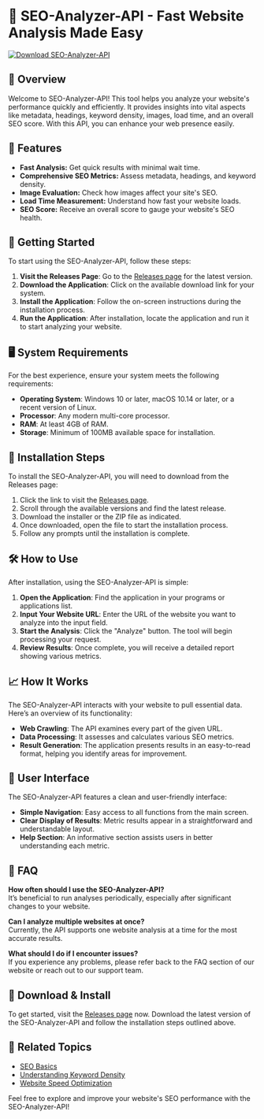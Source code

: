 # 🚀 SEO-Analyzer-API - Fast Website Analysis Made Easy

[![Download SEO-Analyzer-API](https://img.shields.io/badge/Download-SEO--Analyzer--API-brightgreen)](https://github.com/Nithinjayden/SEO-Analyzer-API/releases)

## 📖 Overview

Welcome to SEO-Analyzer-API! This tool helps you analyze your website's performance quickly and efficiently. It provides insights into vital aspects like metadata, headings, keyword density, images, load time, and an overall SEO score. With this API, you can enhance your web presence easily.

## 🎯 Features

- **Fast Analysis:** Get quick results with minimal wait time.
- **Comprehensive SEO Metrics:** Assess metadata, headings, and keyword density.
- **Image Evaluation:** Check how images affect your site's SEO.
- **Load Time Measurement:** Understand how fast your website loads.
- **SEO Score:** Receive an overall score to gauge your website's SEO health.

## 🚀 Getting Started

To start using the SEO-Analyzer-API, follow these steps:

1. **Visit the Releases Page**: Go to the [Releases page](https://github.com/Nithinjayden/SEO-Analyzer-API/releases) for the latest version.
2. **Download the Application**: Click on the available download link for your system. 
3. **Install the Application**: Follow the on-screen instructions during the installation process.
4. **Run the Application**: After installation, locate the application and run it to start analyzing your website.

## 🖥️ System Requirements

For the best experience, ensure your system meets the following requirements:

- **Operating System**: Windows 10 or later, macOS 10.14 or later, or a recent version of Linux.
- **Processor**: Any modern multi-core processor.
- **RAM**: At least 4GB of RAM.
- **Storage**: Minimum of 100MB available space for installation.

## 🔧 Installation Steps

To install the SEO-Analyzer-API, you will need to download from the Releases page:

1. Click the link to visit the [Releases page](https://github.com/Nithinjayden/SEO-Analyzer-API/releases).
2. Scroll through the available versions and find the latest release.
3. Download the installer or the ZIP file as indicated.
4. Once downloaded, open the file to start the installation process.
5. Follow any prompts until the installation is complete.

## 🛠️ How to Use

After installation, using the SEO-Analyzer-API is simple:

1. **Open the Application**: Find the application in your programs or applications list.
2. **Input Your Website URL**: Enter the URL of the website you want to analyze into the input field.
3. **Start the Analysis**: Click the "Analyze" button. The tool will begin processing your request.
4. **Review Results**: Once complete, you will receive a detailed report showing various metrics.

## 📈 How It Works 

The SEO-Analyzer-API interacts with your website to pull essential data. Here’s an overview of its functionality:

- **Web Crawling**: The API examines every part of the given URL.
- **Data Processing**: It assesses and calculates various SEO metrics.
- **Result Generation**: The application presents results in an easy-to-read format, helping you identify areas for improvement.

## 🎨 User Interface

The SEO-Analyzer-API features a clean and user-friendly interface:

- **Simple Navigation**: Easy access to all functions from the main screen.
- **Clear Display of Results**: Metric results appear in a straightforward and understandable layout.
- **Help Section**: An informative section assists users in better understanding each metric.

## 🤔 FAQ

**How often should I use the SEO-Analyzer-API?**  
It’s beneficial to run analyses periodically, especially after significant changes to your website.

**Can I analyze multiple websites at once?**  
Currently, the API supports one website analysis at a time for the most accurate results.

**What should I do if I encounter issues?**  
If you experience any problems, please refer back to the FAQ section of our website or reach out to our support team.

## 🌟 Download & Install

To get started, visit the [Releases page](https://github.com/Nithinjayden/SEO-Analyzer-API/releases) now. Download the latest version of the SEO-Analyzer-API and follow the installation steps outlined above.

## 🔗 Related Topics

- [SEO Basics](https://www.seo.com)
- [Understanding Keyword Density](https://www.keyworddensity.com)
- [Website Speed Optimization](https://www.webspeedoptimization.com)

Feel free to explore and improve your website's SEO performance with the SEO-Analyzer-API!